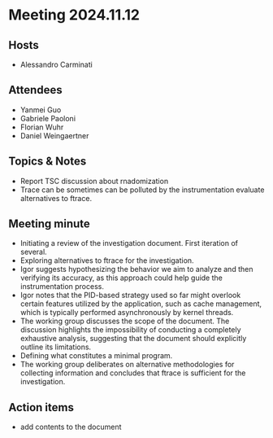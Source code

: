 # Meeting 2024.11.12

## Hosts
* Alessandro Carminati

## Attendees
* Yanmei Guo
* Gabriele Paoloni
* Florian Wuhr
* Daniel Weingaertner

## Topics & Notes
* Report TSC discussion about rnadomization
* Trace can be sometimes can be polluted by the instrumentation
  evaluate alternatives to ftrace.

## Meeting minute
* Initiating a review of the investigation document. First iteration of several.
* Exploring alternatives to ftrace for the investigation.
* Igor suggests hypothesizing the behavior we aim to analyze and then verifying 
  its accuracy, as this approach could help guide the instrumentation process.
* Igor notes that the PID-based strategy used so far might overlook certain features
  utilized by the application, such as cache management, which is typically performed
  asynchronously by kernel threads.
* The working group discusses the scope of the document. The discussion highlights the
  impossibility of conducting a completely exhaustive analysis, suggesting that the 
  document should explicitly outline its limitations.
* Defining what constitutes a minimal program.
* The working group deliberates on alternative methodologies for collecting information
  and concludes that ftrace is sufficient for the investigation. 

## Action items
* add contents to the document
